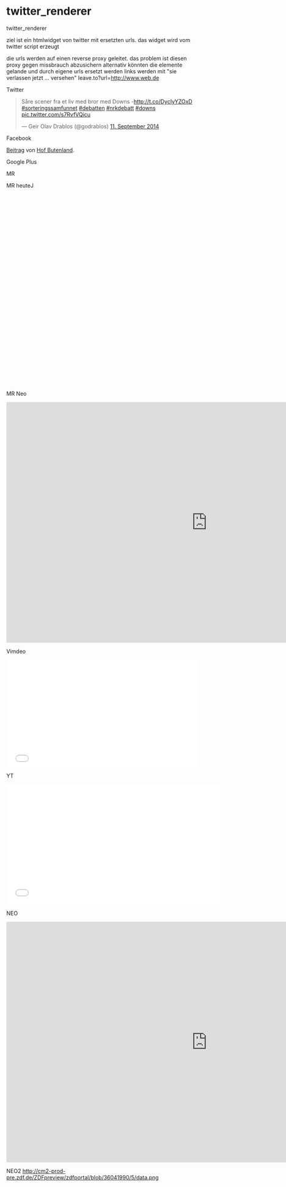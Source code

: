 twitter_renderer
================

twitter_renderer

ziel ist ein htmlwidget von twitter mit ersetzten urls.
das widget wird vom twitter script erzeugt

die urls werden auf einen reverse proxy geleitet.
das problem ist diesen proxy gegen missbrauch abzusichern
alternativ könnten die elemente gelande und durch eigene urls ersetzt werden
links werden mit "sie verlassen jetzt ... versehen" leave.to?url=http://www.web.de

Twitter
<blockquote class="twitter-tweet" lang="de"><p>Såre scener fra et liv med bror med Downs -<a href="http://t.co/DycIyYZOxD">http://t.co/DycIyYZOxD</a> <a href="https://twitter.com/hashtag/sorteringssamfunnet?src=hash">#sorteringssamfunnet</a> <a href="https://twitter.com/hashtag/debatten?src=hash">#debatten</a> <a href="https://twitter.com/hashtag/nrkdebatt?src=hash">#nrkdebatt</a> <a href="https://twitter.com/hashtag/downs?src=hash">#downs</a> <a href="http://t.co/s7RvfVQicu">pic.twitter.com/s7RvfVQicu</a></p>&mdash; Geir Olav Drablos (@godrablos) <a href="https://twitter.com/godrablos/status/510143515758964736">11. September 2014</a></blockquote>
<script async src="//platform.twitter.com/widgets.js" charset="utf-8"></script>

Facebook
<div id="fb-root"></div> <script>(function(d, s, id) { var js, fjs = d.getElementsByTagName(s)[0]; if (d.getElementById(id)) return; js = d.createElement(s); js.id = id; js.src = "//connect.facebook.net/de_DE/all.js#xfbml=1"; fjs.parentNode.insertBefore(js, fjs); }(document, 'script', 'facebook-jssdk'));</script>
<div class="fb-post" data-href="https://www.facebook.com/HofButenland/posts/728570373847553" data-width="466"><div class="fb-xfbml-parse-ignore"><a href="https://www.facebook.com/HofButenland/posts/728570373847553">Beitrag</a> von <a href="https://www.facebook.com/HofButenland">Hof Butenland</a>.</div></div>


Google Plus
<!-- Place this tag in your head or just before your close body tag. -->
<script type="text/javascript" src="https://apis.google.com/js/plusone.js"></script>
<!-- Place this tag where you want the widget to render. -->
<div class="g-post" data-href="https://plus.google.com/102860501900098846931/posts/BTZNZjjjTZC"></div>
<!-- <div class="g-post" data-href="https://plus.google.com/102860501900098846931/posts/Qnfx7ECzooW"></div> -->

MR
<script>!function(a,b,c,d,e,f,g,h,i,j,k){h=a[d]=a[d]||{},h.ui=h.ui||[],i=a[e]=a[e]||{},i[f]||(j=b.getElementsByTagName(c)[0],k=b.createElement(c),k.src="//platform.massrelevance.com/js/massrel.js",j.parentNode.insertBefore(k,j),i[f]=function(){h.ui.push([].slice.call(arguments))}),i[f]("load",{el:b.getElementById(g)})}(window,document,"script","massrel","spredfast","exp","mr-space_heute_de");</script>

MR heuteJ
<div class="mr-space" id="mr-space_heutejournal_team" data-space-id="zdf/heutejournal_team" style="min-height: 500px;"></div>
<script>!function(a,b,c,d,e,f,g,h,i,j,k){h=a[d]=a[d]||{},h.ui=h.ui||[],i=a[e]=a[e]||{},i[f]||(j=b.getElementsByTagName(c)[0],k=b.createElement(c),k.src="//platform.massrelevance.com/js/massrel.js",j.parentNode.insertBefore(k,j),i[f]=function(){h.ui.push([].slice.call(arguments))}),i[f]("load",{el:b.getElementById(g)})}(window,document,"script","massrel","spredfast","exp","mr-space_heutejournal_team");</script>

MR Neo
<iframe src="http://zdf.massrel.io/neo-magazin-royale" width="1050" height="630" frameborder="0" scrolling="auto" marginheight="0px" marginwidth="0px" allowfullscreen></iframe>

Vimdeo
<iframe src="//player.vimeo.com/video/57974967" width="500" height="281" frameborder="0" webkitallowfullscreen mozallowfullscreen allowfullscreen></iframe>

YT
<iframe width="560" height="315" src="//www.youtube.com/embed/UDAXuWANp5c" frameborder="0" allowfullscreen></iframe>


NEO
<iframe src="http://zdf.massrel.io/neo-magazin-royale" width="1050" height="630" style="background-image:url(http://cm2-prod-pre.zdf.de/ZDFpreview/zdfportal/blob/36041990/5/data.png)" frameborder="0" scrolling="auto" marginheight="0px" marginwidth="0px" allowfullscreen></iframe>

NEO2
http://cm2-prod-pre.zdf.de/ZDFpreview/zdfportal/blob/36041990/5/data.png
<div class="mr-space" id="mr-space_neo-magazin-royale_int" data-space-id="zdf/neo-magazin-royale_int" style="min-height: 680px;"></div>
<script>!function(a,b,c,d,e,f,g,h,i,j,k){h=a[d]=a[d]||{},h.ui=h.ui||[],i=a[e]=a[e]||{},i[f]||(j=b.getElementsByTagName(c)[0],k=b.createElement(c),k.src="//platform.massrelevance.com/js/massrel.js",j.parentNode.insertBefore(k,j),i[f]=function(){h.ui.push([].slice.call(arguments))}),i[f]("load",{el:b.getElementById(g)})}(window,document,"script","massrel","spredfast","exp","mr-space_neo-magazin-royale_int");</script>

<div class="mr-space" id="mr-space_neo-magazin-royale" data-space-id="zdf/neo-magazin-royale" style="min-height: 680px;"></div>
<script>!function(a,b,c,d,e,f,g,h,i,j,k){h=a[d]=a[d]||{},h.ui=h.ui||[],i=a[e]=a[e]||{},i[f]||(j=b.getElementsByTagName(c)[0],k=b.createElement(c),k.src="//platform.massrelevance.com/js/massrel.js",j.parentNode.insertBefore(k,j),i[f]=function(){h.ui.push([].slice.call(arguments))}),i[f]("load",{el:b.getElementById(g)})}(window,document,"script","massrel","spredfast","exp","mr-space_neo-magazin-royale");</script>


berlindirekt
<a class="twitter-timeline" data-dnt=true href="https://twitter.com/search?q=%23ZDF" data-widget-id="288618915343515648">Tweets über "#ZDF"</a> <script>!function(d,s,id){var js,fjs=d.getElementsByTagName(s)[0];if(!d.getElementById(id)){js=d.createElement(s);js.id=id;js.src="//platform.twitter.com/widgets.js";fjs.parentNode.insertBefore(js,fjs);}}(document,"script","twitter-wjs");</script>


noscript link finden
====================
https://twitter.com/search?q=516534564421136384
FB
GP
MR




TODO Prio2
----------
ein globaler versonierter "arbeitsscript"
dieser holt anhand der id im parentElement (später vlt url parameter)
das passende js+preview image aus der DB

//preview sollte mit verschiedenen hintergrundfarben gerendert werden können (besonders wichtig für MR)
//rand aus bild entfernen


#_FaktenBoxEl_3_#_NewFaktenBoxModul gp lädt nicht gescheit

click -> "crossStorageClientHUB" ist undefiniert timer oder so einbauen für ie



Flow
====

applogic 	on "applogic.renderImageRequest" 		-> applogic  	emit "datastore.getDocRequest"

datastore 	on "datastore.getDocRequest"			-> datastore 	emit "datastore.docFound"
													-> datastore 	emit "datastore.newDocCreated"

datastore	on "datastore.docFound"					-> datastore 	emit "applogic.CodeComplete"



applogic 	on "datastore.newDocCreated"			-> datastore 	emit "datastore.saveScriptRequest"

datastore 	on "datastore.saveScriptRequest"		-> datastore 	emit "datastore.saveOrigEmbedCodeRequest"

datastore	on "datastore.saveOrigEmbedCodeRequest" -> datastore 	emit "datastore.saveHtmlRequest"

datastore	on "datastore.saveHtmlRequest"			-> datastore 	emit "datastore.saveXmlRequest"

datastore	on "datastore.saveXmlRequest"			-> datastore 	emit "datastore.saveScriptCompleted"


applogic	on "datastore.saveScriptCompleted"		-> applogic 	emit "applogic.renderImageCompleted"


applogic 	on "applogic.renderImageCompleted"		-> datastore 	emit "datastore.saveImageRequest"

datastore	on "datastore.saveImageRequest"			-> datastore 	emit "datastore.saveImageCompleted"

applogic	on "datastore.saveImageCompleted"		-> applogic 	emit "applogic.CodeComplete"


app 		on "applogic.CodeComplete"				-> socket 		emit "CodeComplete"

